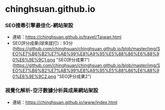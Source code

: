 # chinghsuan.github.io

### SEO搜尋引擎最佳化-網站架設
* 連結：https://chinghsuan.github.io/travel/Taiwan.html
* SEO評分成果(球來就打)：93分
(https://github.com/chinghsuan/chinghsuan.github.io/blob/master/img/SEO%E7%B6%B2%E7%AB%99%E8%A9%95%E5%88%86%E6%88%90%E6%9E%9C1.png "SEO評分成果1")
(https://github.com/chinghsuan/chinghsuan.github.io/blob/master/img/SEO%E7%B6%B2%E7%AB%99%E8%A9%95%E5%88%86%E6%88%90%E6%9E%9C2.png "SEO評分成果2")

### 視覺化解析-空汙數據分析與成果網站架設
* 連結：https://chinghsuan.github.io/www/index.html
